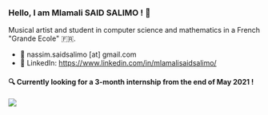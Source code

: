 ### Hello, I am Mlamali SAID SALIMO ! :wave:

Musical artist and student in computer science and mathematics in a French "Grande Ecole" :fr:.

- :email:	nassim.saidsalimo [at] gmail.com
- :briefcase: LinkedIn: https://www.linkedin.com/in/mlamalisaidsalimo/

#### :mag: Currently looking for a 3-month internship from the end of May 2021 ! 

![](https://drive.google.com/uc?id=1qdImoHmTLos_gc74zTZ-mHsmgm0DljkL&authuser=saidsalimo%40eisti.eu&usp=drive_fs)
